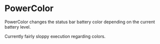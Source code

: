 # PowerColor
PowerColor changes the status bar battery color depending on the current battery level.


Currently fairly sloppy execution regarding colors.
